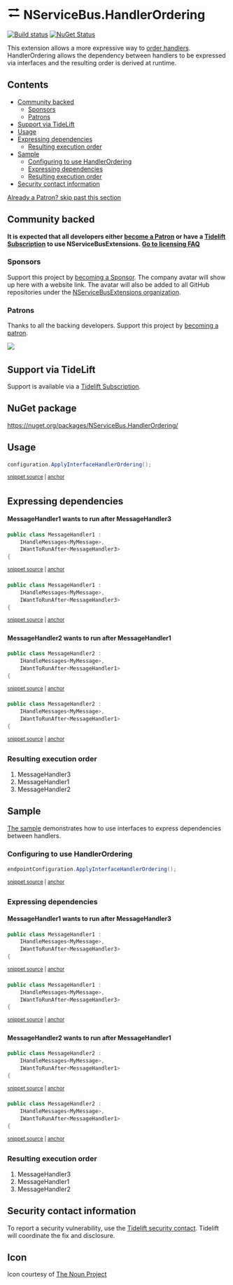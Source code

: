 <!--
GENERATED FILE - DO NOT EDIT
This file was generated by [MarkdownSnippets](https://github.com/SimonCropp/MarkdownSnippets).
Source File: /readme.source.md
To change this file edit the source file and then run MarkdownSnippets.
-->

# <img src="/src/icon.png" height="30px"> NServiceBus.HandlerOrdering

[![Build status](https://ci.appveyor.com/api/projects/status/l2jg521r03ei7a3n/branch/master?svg=true)](https://ci.appveyor.com/project/SimonCropp/nservicebus-HandlerOrdering)
[![NuGet Status](https://img.shields.io/nuget/v/NServiceBus.HandlerOrdering.svg)](https://www.nuget.org/packages/NServiceBus.HandlerOrdering/)

This extension allows a more expressive way to [order handlers](https://docs.particular.net/nservicebus/handlers/handler-ordering). HandlerOrdering allows the dependency between handlers to be expressed via interfaces and the resulting order is derived at runtime.

<!-- toc -->
## Contents

  * [Community backed](#community-backed)
    * [Sponsors](#sponsors)
    * [Patrons](#patrons)
  * [Support via TideLift](#support-via-tidelift)
  * [Usage](#usage)
  * [Expressing dependencies](#expressing-dependencies)
    * [Resulting execution order](#resulting-execution-order)
  * [Sample](#sample)
    * [Configuring to use HandlerOrdering](#configuring-to-use-handlerordering)
    * [Expressing dependencies](#expressing-dependencies-1)
    * [Resulting execution order](#resulting-execution-order-1)
  * [Security contact information](#security-contact-information)<!-- endToc -->

<!--- StartOpenCollectiveBackers -->

[Already a Patron? skip past this section](#endofbacking)


## Community backed

**It is expected that all developers either [become a Patron](https://opencollective.com/nservicebusextensions/contribute/patron-6976) or have a [Tidelift Subscription](#support-via-tidelift) to use NServiceBusExtensions. [Go to licensing FAQ](https://github.com/NServiceBusExtensions/Home/#licensingpatron-faq)**


### Sponsors

Support this project by [becoming a Sponsor](https://opencollective.com/nservicebusextensions/contribute/sponsor-6972). The company avatar will show up here with a website link. The avatar will also be added to all GitHub repositories under the [NServiceBusExtensions organization](https://github.com/NServiceBusExtensions).


### Patrons

Thanks to all the backing developers. Support this project by [becoming a patron](https://opencollective.com/nservicebusextensions/contribute/patron-6976).

<img src="https://opencollective.com/nservicebusextensions/tiers/patron.svg?width=890&avatarHeight=60&button=false">

<a href="#" id="endofbacking"></a>

<!--- EndOpenCollectiveBackers -->


## Support via TideLift

Support is available via a [Tidelift Subscription](https://tidelift.com/subscription/pkg/nuget-nservicebus.handlerordering?utm_source=nuget-nservicebus.handlerordering&utm_medium=referral&utm_campaign=enterprise).


## NuGet package

https://nuget.org/packages/NServiceBus.HandlerOrdering/


## Usage

<!-- snippet: Usage -->
<a id='snippet-usage'></a>
```cs
configuration.ApplyInterfaceHandlerOrdering();
```
<sup><a href='/src/Tests/Snippets/Usage.cs#L8-L12' title='Snippet source file'>snippet source</a> | <a href='#snippet-usage' title='Start of snippet'>anchor</a></sup>
<!-- endSnippet -->


## Expressing dependencies


#### MessageHandler1 wants to run after MessageHandler3

<!-- snippet: express-order1 -->
<a id='snippet-express-order1'></a>
```cs
public class MessageHandler1 :
    IHandleMessages<MyMessage>,
    IWantToRunAfter<MessageHandler3>
{
```
<sup><a href='/src/Sample/MessageHandler1.cs#L7-L12' title='Snippet source file'>snippet source</a> | <a href='#snippet-express-order1' title='Start of snippet'>anchor</a></sup>
<a id='snippet-express-order1-1'></a>
```cs
public class MessageHandler1 :
    IHandleMessages<MyMessage>,
    IWantToRunAfter<MessageHandler3>
{
```
<sup><a href='/src/Tests/Snippets/MessageHandler1.cs#L4-L9' title='Snippet source file'>snippet source</a> | <a href='#snippet-express-order1-1' title='Start of snippet'>anchor</a></sup>
<!-- endSnippet -->


#### MessageHandler2 wants to run after MessageHandler1

<!-- snippet: express-order2 -->
<a id='snippet-express-order2'></a>
```cs
public class MessageHandler2 :
    IHandleMessages<MyMessage>,
    IWantToRunAfter<MessageHandler1>
{
```
<sup><a href='/src/Sample/MessageHandler2.cs#L8-L13' title='Snippet source file'>snippet source</a> | <a href='#snippet-express-order2' title='Start of snippet'>anchor</a></sup>
<a id='snippet-express-order2-1'></a>
```cs
public class MessageHandler2 :
    IHandleMessages<MyMessage>,
    IWantToRunAfter<MessageHandler1>
{
```
<sup><a href='/src/Tests/Snippets/MessageHandler2.cs#L4-L9' title='Snippet source file'>snippet source</a> | <a href='#snippet-express-order2-1' title='Start of snippet'>anchor</a></sup>
<!-- endSnippet -->


### Resulting execution order

 1. MessageHandler3
 1. MessageHandler1
 1. MessageHandler2


## Sample

[The sample](/src/Sample) demonstrates how to use interfaces to express dependencies between handlers.


### Configuring to use HandlerOrdering

<!-- snippet: config -->
<a id='snippet-config'></a>
```cs
endpointConfiguration.ApplyInterfaceHandlerOrdering();
```
<sup><a href='/src/Sample/Program.cs#L14-L16' title='Snippet source file'>snippet source</a> | <a href='#snippet-config' title='Start of snippet'>anchor</a></sup>
<!-- endSnippet -->


### Expressing dependencies


#### MessageHandler1 wants to run after MessageHandler3

<!-- snippet: express-order1 -->
<a id='snippet-express-order1'></a>
```cs
public class MessageHandler1 :
    IHandleMessages<MyMessage>,
    IWantToRunAfter<MessageHandler3>
{
```
<sup><a href='/src/Sample/MessageHandler1.cs#L7-L12' title='Snippet source file'>snippet source</a> | <a href='#snippet-express-order1' title='Start of snippet'>anchor</a></sup>
<a id='snippet-express-order1-1'></a>
```cs
public class MessageHandler1 :
    IHandleMessages<MyMessage>,
    IWantToRunAfter<MessageHandler3>
{
```
<sup><a href='/src/Tests/Snippets/MessageHandler1.cs#L4-L9' title='Snippet source file'>snippet source</a> | <a href='#snippet-express-order1-1' title='Start of snippet'>anchor</a></sup>
<!-- endSnippet -->


#### MessageHandler2 wants to run after MessageHandler1

<!-- snippet: express-order2 -->
<a id='snippet-express-order2'></a>
```cs
public class MessageHandler2 :
    IHandleMessages<MyMessage>,
    IWantToRunAfter<MessageHandler1>
{
```
<sup><a href='/src/Sample/MessageHandler2.cs#L8-L13' title='Snippet source file'>snippet source</a> | <a href='#snippet-express-order2' title='Start of snippet'>anchor</a></sup>
<a id='snippet-express-order2-1'></a>
```cs
public class MessageHandler2 :
    IHandleMessages<MyMessage>,
    IWantToRunAfter<MessageHandler1>
{
```
<sup><a href='/src/Tests/Snippets/MessageHandler2.cs#L4-L9' title='Snippet source file'>snippet source</a> | <a href='#snippet-express-order2-1' title='Start of snippet'>anchor</a></sup>
<!-- endSnippet -->


### Resulting execution order

 1. MessageHandler3
 1. MessageHandler1
 1. MessageHandler2


## Security contact information

To report a security vulnerability, use the [Tidelift security contact](https://tidelift.com/security). Tidelift will coordinate the fix and disclosure.


## Icon

Icon courtesy of [The Noun Project](https://thenounproject.com)
